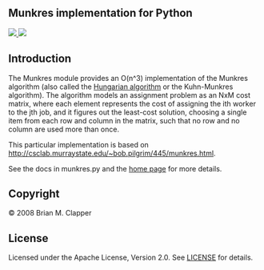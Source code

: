 Munkres implementation for Python
---------------------------------

<a href="https://pypi.python.org/pypi/munkres" target="_blank">
<img src="https://img.shields.io/pypi/v/munkres.png">
</a>
<a href="https://travis-ci.org/bmc/munkres">
<img src="https://travis-ci.org/bmc/munkres.svg?branch=master"/>
</a>

## Introduction

The Munkres module provides an O(n^3) implementation of the Munkres algorithm
(also called the [Hungarian algorithm][] or the Kuhn-Munkres algorithm).
The algorithm models an assignment problem as an NxM cost matrix, where
each element represents the cost of assigning the ith worker to the jth
job, and it figures out the least-cost solution, choosing a single item
from each row and column in the matrix, such that no row and no column are
used more than once.

This particular implementation is based on 
<http://csclab.murraystate.edu/~bob.pilgrim/445/munkres.html>.

[Hungarian algorithm]: http://en.wikipedia.org/wiki/Hungarian_algorithm

See the docs in munkres.py and the [home page][] for more details.

[home page]: http://software.clapper.org/munkres/

## Copyright

&copy; 2008 Brian M. Clapper

## License

Licensed under the Apache License, Version 2.0. See
[LICENSE](LICENSE.md) for details.

